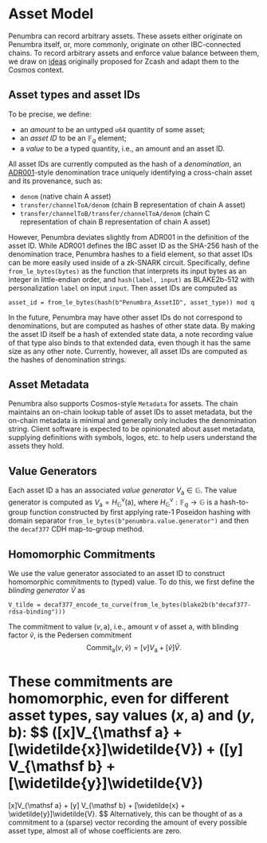 # Asset Model

Penumbra can record arbitrary assets.  These assets either originate on Penumbra
itself, or, more commonly, originate on other IBC-connected chains.  To record
arbitrary assets and enforce value balance between them, we draw on
[ideas][multi_asset] originally proposed for Zcash and adapt them to the Cosmos
context.

## Asset types and asset IDs

To be precise, we define: 

- an *amount* to be an untyped `u64` quantity of some asset;
- an *asset ID* to be an $\mathbb F_q$ element;
- a *value* to be a typed quantity, i.e., an amount and an asset ID.

All asset IDs are currently computed as the hash of a *denomination*, an
[ADR001]-style denomination trace uniquely identifying a cross-chain asset and
its provenance, such as:
- `denom` (native chain A asset)
- `transfer/channelToA/denom` (chain B representation of chain A asset)
- `transfer/channelToB/transfer/channelToA/denom` (chain C representation of chain B representation of chain A asset)

However, Penumbra deviates slightly from ADR001 in the definition of the asset
ID. While ADR001 defines the IBC asset ID as the SHA-256 hash of the
denomination trace, Penumbra hashes to a field element, so that asset IDs can be
more easily used inside of a zk-SNARK circuit.  Specifically, define
`from_le_bytes(bytes)` as the function that interprets its input bytes as an
integer in little-endian order, and `hash(label, input)` as BLAKE2b-512 with
personalization `label` on input `input`.  Then asset IDs are computed as
```
asset_id = from_le_bytes(hash(b"Penumbra_AssetID", asset_type)) mod q
```

In the future, Penumbra may have other asset IDs do not correspond to
denominations, but are computed as hashes of other state data.  By making the
asset ID itself be a hash of extended state data, a note recording value of that
type also binds to that extended data, even though it has the same size as any
other note. Currently, however, all asset IDs are computed as the hashes of
denomination strings.

## Asset Metadata

Penumbra also supports Cosmos-style `Metadata` for assets. The chain maintains
an on-chain lookup table of asset IDs to asset metadata, but the on-chain
metadata is minimal and generally only includes the denomination string.  Client
software is expected to be opinionated about asset metadata, supplying
definitions with symbols, logos, etc. to help users understand the assets they
hold.

## Value Generators

Each asset ID $\mathsf a$ has an associated *value generator* $V_{\mathsf a} \in
\mathbb G$.  The value generator is computed as $V_{\mathsf a} = H_{\mathbb
G}^{\mathsf v}(\mathsf a)$, where $H_{\mathbb G}^{\mathsf v} : \mathbb F_q
\rightarrow \mathbb G$ is a hash-to-group function constructed by first applying
rate-1 Poseidon hashing with domain separator
`from_le_bytes(b"penumbra.value.generator")` and then the `decaf377` CDH
map-to-group method.

## Homomorphic Commitments

We use the value generator associated to an asset ID to construct homomorphic
commitments to (typed) value.  To do this, we first define the *blinding
generator* $\widetilde{V}$ as
```
V_tilde = decaf377_encode_to_curve(from_le_bytes(blake2b(b"decaf377-rdsa-binding")))
```

The commitment to value $(v, \mathsf a)$, i.e., amount $v$ of asset $\mathsf a$,
with blinding factor $\widetilde{v}$, is the Pedersen commitment
$$
\operatorname {Commit}_{\mathsf a}(v, \widetilde{v}) = [v]V_{\mathsf a} + [\widetilde{v}]\widetilde{V}.
$$

These commitments are homomorphic, even for different asset types, say values
$(x, \mathsf a)$ and $(y, \mathsf b)$:
$$
([x]V_{\mathsf a} + [\widetilde{x}]\widetilde{V}) + ([y] V_{\mathsf b} + [\widetilde{y}]\widetilde{V})
= 
[x]V_{\mathsf a} + [y] V_{\mathsf b} + [\widetilde{x} + \widetilde{y}]\widetilde{V}.
$$
Alternatively, this can be thought of as a commitment to a (sparse) vector
recording the amount of every possible asset type, almost all of whose
coefficients are zero.

[multi_asset]: https://github.com/zcash/zips/blob/626ea6ed78863290371a4e8bc74ccf8e92292099/drafts/zip-user-defined-assets.rst
[ADR001]: https://docs.cosmos.network/master/architecture/adr-001-coin-source-tracing.html
[IBC]: https://docs.cosmos.network/master/ibc/overview.html
